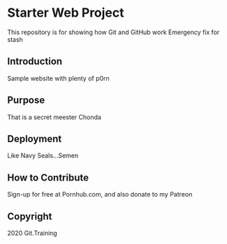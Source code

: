 # Starter Web Project 

This repository is for showing how Git and GitHub work
Emergency fix for stash

## Introduction

Sample website with plenty of p0rn

## Purpose 

That is a secret meester Chonda 

## Deployment 

Like Navy Seals...Semen

## How to Contribute 

Sign-up for free at Pornhub.com, and also donate to my Patreon

## Copyright 

2020 Git.Training